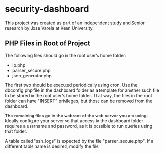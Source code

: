 # security-dashboard

This project was created as part of an independent study and Senior research by Jose Varela at Kean University.

## PHP Files in Root of Project

The following files should go in the root user's home folder:

* ip.php
* parser_secure.php
* json_generator.php

The first two should be executed periodically using cron. Use the dbconfig.php file in the dashboard folder as a template for another such file to be stored in the root user's home folder. That way, the files in the root folder can have "INSERT" privileges, but those can be removed from the dashboard.

The remaining files go in the webroot of the web server you are using. Ideally configure your server so that access to the dashboard folder requires a username and password, as it is possible to run queries using that folder.

A table called "ssh_logs" is expected by the file "parser_secure.php". If a different table name is desired, modify the file.
